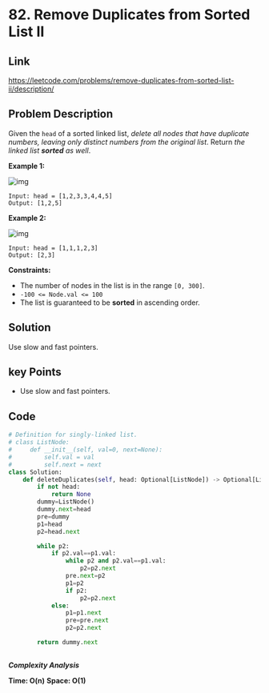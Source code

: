 # 82. Remove Duplicates from Sorted List II

## Link

https://leetcode.com/problems/remove-duplicates-from-sorted-list-ii/description/

## Problem Description

Given the `head` of a sorted linked list, *delete all nodes that have duplicate numbers, leaving only distinct numbers from the original list*. Return *the linked list **sorted** as well*.

 

**Example 1:**

![img](https://assets.leetcode.com/uploads/2021/01/04/linkedlist1.jpg)

```
Input: head = [1,2,3,3,4,4,5]
Output: [1,2,5]
```

**Example 2:**

![img](https://assets.leetcode.com/uploads/2021/01/04/linkedlist2.jpg)

```
Input: head = [1,1,1,2,3]
Output: [2,3]
```

 

**Constraints:**

- The number of nodes in the list is in the range `[0, 300]`.
- `-100 <= Node.val <= 100`
- The list is guaranteed to be **sorted** in ascending order.

## Solution

Use slow and fast pointers.

## key Points

* Use slow and fast pointers.


## Code

``` py
# Definition for singly-linked list.
# class ListNode:
#     def __init__(self, val=0, next=None):
#         self.val = val
#         self.next = next
class Solution:
    def deleteDuplicates(self, head: Optional[ListNode]) -> Optional[ListNode]:
        if not head:
            return None
        dummy=ListNode()
        dummy.next=head
        pre=dummy
        p1=head
        p2=head.next

        while p2:
            if p2.val==p1.val:
                while p2 and p2.val==p1.val:
                    p2=p2.next
                pre.next=p2
                p1=p2
                if p2:
                    p2=p2.next
            else:
                p1=p1.next
                pre=pre.next
                p2=p2.next

        return dummy.next
        
```

***Complexity Analysis***

**Time: O(n)**
**Space: O(1)**